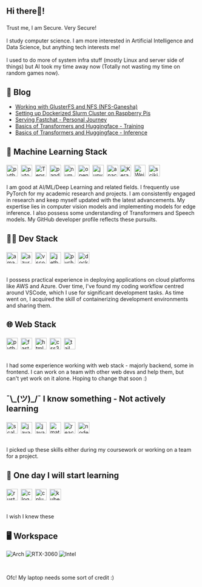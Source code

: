 <h2 align="left">Hi there👋!</h2>

###

<p align="left">Trust me, I am Secure. Very Secure!<br><br>I study computer science. I am more interested in Artificial Intelligence and Data Science, but anything tech interests me!<br><br>I used to do more of system infra stuff (mostly Linux and server side of things) but AI took my time away now (Totally not wasting my time on random games now).</p>

## 📝 Blog
<!-- BLOGPOSTS:START -->
- [Working with GlusterFS and NFS (NFS-Ganesha)](https://supersecurehuman.github.io/GlusterFS-NFS/)
- [Setting up Dockerized Slurm Cluster on Raspberry Pis](https://supersecurehuman.github.io/Creating-Docker-Raspberry-pi-Slurm-Cluster/)
- [Serving Fastchat - Personal Journey](https://supersecurehuman.github.io/Serving-FastChat/)
- [Basics of Transformers and Huggingface - Training](https://supersecurehuman.github.io/Basics-HF-Trainer/)
- [Basics of Transformers and Huggingface - Inference](https://supersecurehuman.github.io/Basics-01-Transformer-Pipeline-Inference!/)
<!-- BLOGPOSTS:END -->

###

<h2 align="left">🤖 Machine Learning Stack</h2>

###

<div align="left">
<img src="https://img.shields.io/badge/Python-3776AB?logo=python&logoColor=white&style=for-the-badge" height="30"
  alt="python logo" />
  <img width="0" />
<img src="https://img.shields.io/badge/PyTorch-EE4C2C?logo=pytorch&logoColor=white&style=for-the-badge" height="30"
  alt="pytorch logo" />
  <img width="0" />
<img src="https://img.shields.io/badge/TensorFlow-FF6F00?logo=tensorflow&logoColor=black&style=for-the-badge"
  height="30" alt="TensorFlow logo" />
  <img width="0" />
<img src="https://img.shields.io/badge/pandas-150458?logo=pandas&logoColor=white&style=for-the-badge" height="30"
  alt="pandas logo" />
  <img width="0" />
<img src="https://img.shields.io/badge/NumPy-013243?logo=numpy&logoColor=white&style=for-the-badge" height="30"
  alt="numpy logo" />
  <img width="0" />
<img src="https://img.shields.io/badge/OpenCV-5C3EE8?logo=opencv&logoColor=white&style=for-the-badge" height="30"
  alt="opencv logo" />
  <img width="0" />
<img src="https://img.shields.io/badge/Jupyter-F37626?logo=jupyter&logoColor=black&style=for-the-badge" height="30"
  alt="jupyter logo" />
  <img width="0" />
<img src="https://img.shields.io/badge/Anaconda-44A833?logo=anaconda&logoColor=white&style=for-the-badge" height="30"
  alt="anaconda logo" />
<img src="https://img.shields.io/badge/Keras-%23D00000.svg?style=for-the-badge&logo=Keras&logoColor=white" height="30" alt="Keras logo" />
  <img width="0" />
<img src="https://img.shields.io/badge/Weights_&_Biases-FFBE00?style=for-the-badge&logo=WeightsAndBiases&logoColor=white" height="30" alt="Weights & Biases logo" />
  <img width="0" />
<img src="https://img.shields.io/badge/scikit--learn-%23F7931E.svg?style=for-the-badge&logo=scikit-learn&logoColor=white" height="30" alt="scikit-learn logo" />
</div>

<br>
I am good at AI/ML/Deep Learning and related fields. I frequently use PyTorch for my academic research and projects. I am consistently engaged in research and keep myself updated with the latest advancements. My expertise lies in computer vision models and implementing models for edge inference. I also possess some understanding of Transformers and Speech models. My GitHub developer profile reflects these pursuits.

###

<h2 align="left">👨‍💻 Dev Stack</h2>

###

<div align="left">
  <img src="https://img.shields.io/badge/Amazon AWS-232F3E?logo=amazonaws&logoColor=white&style=for-the-badge" height="30" alt="amazonwebservices logo"  />
  <img width="0" />
  <img src="https://img.shields.io/badge/Microsoft Azure-0078D4?logo=microsoftazure&logoColor=white&style=for-the-badge" height="30" alt="azure logo"  />
  <img width="0" />
  <img src="https://img.shields.io/badge/Visual Studio Code-007ACC?logo=visualstudiocode&logoColor=white&style=for-the-badge" height="30" alt="vscode logo"  />
  <img width="0" />
  <img src="https://img.shields.io/badge/JetBrains-000000?logo=jetbrains&logoColor=white&style=for-the-badge" height="30" alt="jetbrains logo"  />
  <img width="0" />
  <img src="https://img.shields.io/badge/PyCharm-000000?logo=pycharm&logoColor=white&style=for-the-badge" height="30" alt="pycharm logo"  />
  <img width="0" />
  <img src="https://img.shields.io/badge/Docker-2496ED?logo=docker&logoColor=white&style=for-the-badge" height="30" alt="docker logo"  />
</div>

<br>

I possess practical experience in deploying applications on cloud platforms like AWS and Azure. Over time, I've found my coding workflow centred around VSCode, which I use for significant development tasks. As time went on, I acquired the skill of containerizing development environments and sharing them.

###

<h2 align="left">🌐 Web Stack</h2>

###

<div align="left">
  <img src="https://img.shields.io/badge/Python-3776AB?logo=python&logoColor=white&style=for-the-badge" height="30" alt="python logo"  />
  <img width="0" />
  <img src="https://img.shields.io/badge/FastAPI-009688?logo=fastapi&logoColor=white&style=for-the-badge" height="30" alt="fastapi logo"  />
  <img width="0" />
  <img src="https://img.shields.io/badge/HTML5-E34F26?logo=html5&logoColor=white&style=for-the-badge" height="30" alt="html5 logo"  />
  <img width="0" />
  <img src="https://img.shields.io/badge/CSS3-1572B6?logo=css3&logoColor=white&style=for-the-badge" height="30" alt="css3 logo"  />
  <img width="0" />
  <img src="https://img.shields.io/badge/Tailwind CSS-06B6D4?logo=tailwindcss&logoColor=black&style=for-the-badge" height="30" alt="tailwindcss logo"  />
</div>

<br>

I had some experience working with web stack - majorly backend, some in frontend. I can work on a team with other web devs and help them, but can't yet work on it alone. Hoping to change that soon :)

###

<h2 align="left">¯\_(ツ)_/¯ I know something - Not actively learning</h2>

###

<div align="left">
  <img src="https://skillicons.dev/icons?i=scala" height="30" alt="scala logo"  />
  <img width="0" />
  <img src="https://skillicons.dev/icons?i=js" height="30" alt="javascript logo"  />
  <img width="0" />
  <img src="https://skillicons.dev/icons?i=java" height="30" alt="java logo"  />
  <img width="0" />
  <img src="https://skillicons.dev/icons?i=matlab" height="30" alt="matlab logo"  />
  <img width="0" />
  <img src="https://skillicons.dev/icons?i=react" height="30" alt="react logo"  />
  <img width="0" />
  <img src="https://skillicons.dev/icons?i=nodejs" height="30" alt="nodejs logo"  />
</div>

<br>

I picked up these skills either during my coursework or working on a team for a project. 

###

<h2 align="left">📙 One day I will start learning</h2>

###

<div align="left">
  <img src="https://img.shields.io/badge/Rust-000000?logo=rust&logoColor=white&style=for-the-badge" height="30" alt="rust logo"  />
  <img width="0" />
  <img src="https://img.shields.io/badge/C-A8B9CC?logo=c&logoColor=black&style=for-the-badge" height="30" alt="c logo"  />
  <img width="0" />
  <img src="https://img.shields.io/badge/C++-00599C?logo=cplusplus&logoColor=white&style=for-the-badge" height="30" alt="cplusplus logo"  />
  <img width="0" />
  <img src="https://img.shields.io/badge/Kubernetes-326CE5?logo=kubernetes&logoColor=white&style=for-the-badge" height="30" alt="kubernetes logo"  />
</div>

<br>

I wish I knew these

###

## 🖥️ Workspace

![Arch](https://img.shields.io/badge/Arch%20Linux-1793D1?logo=arch-linux&logoColor=fff&style=for-the-badge)
![RTX-3060](https://img.shields.io/badge/NVIDIA-RTX_3060-76B900?style=for-the-badge&logo=nvidia&logoColor=white)
![Intel](https://img.shields.io/badge/Intel-Core_i7_11800H-0071C5?style=for-the-badge&logo=intel&logoColor=white)

<br>

Ofc! My laptop needs some sort of credit :)

###
